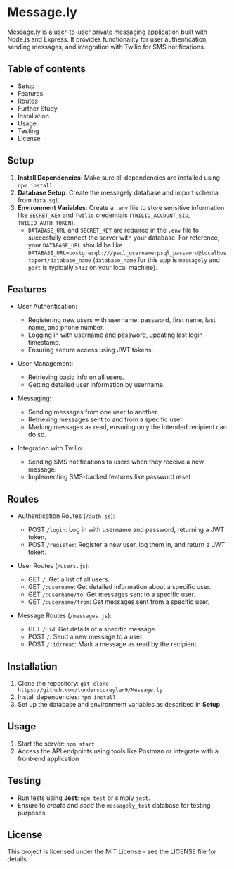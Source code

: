 # Message.ly
Message.ly is a user-to-user private messaging application built with Node.js and Express. It provides functionality for user authentication, sending messages, and integration with Twilio for SMS notifications.

## Table of contents
- Setup 
- Features
- Routes
- Further Study
- Installation
- Usage
- Testing 
- License

## Setup
1. **Install Dependencies**: Make sure all dependencies are installed using `npm install`.
2. **Database Setup**: Create the messagely database and import schema from `data.sql`.
3. **Environment Variables**: Create a `.env` file to store sensitive information like `SECRET_KEY` and `Twilio` credentials (`TWILIO_ACCOUNT_SID`, `TWILIO_AUTH_TOKEN`).
    - `DATABASE_URL` and `SECRET_KEY` are required in the `.env` file to succesfully connect the server with your database. For reference, your `DATABASE_URL` should be like `DATABASE_URL=postgresql:///psql_username:psql_password@localhost:port/database_name` (`database_name` for this app is `messagely` and `port` is typically `5432` on your local machine).

## Features
- User Authentication:

    - Registering new users with username, password, first name, last name, and phone number.
    - Logging in with username and password, updating last login timestamp.
    - Ensuring secure access using JWT tokens.
- User Management:

    - Retrieving basic info on all users.
    - Getting detailed user information by username.
- Messaging:

    - Sending messages from one user to another.
    - Retrieving messages sent to and from a specific user.
    - Marking messages as read, ensuring only the intended recipient can do so.
- Integration with Twilio:

    - Sending SMS notifications to users when they receive a new message.
    - Implementing SMS-backed features like password reset

## Routes
- Authentication Routes (`/auth.js`):

    - POST `/login`: Log in with username and password, returning a JWT token.
    - POST `/register`: Register a new user, log them in, and return a JWT token.

- User Routes (`/users.js`):

    - GET `/`: Get a list of all users.
    - GET `/:username`: Get detailed information about a specific user.
    - GET `/:username/to`: Get messages sent to a specific user.
    - GET `/:username/from`: Get messages sent from a specific user.

- Message Routes (`/messages.js`):

    - GET `/:id`: Get details of a specific message.
    - POST `/`: Send a new message to a user.
    - POST `/:id/read`: Mark a message as read by the recipient.

## Installation
1. Clone the repository: `git clone https://github.com/tunderscoreyler9/Message.ly`
2. Install dependencies: `npm install`
3. Set up the database and environment variables as described in **Setup**.

## Usage
1. Start the server: `npm start`
2. Access the API endpoints using tools like Postman or integrate with a front-end application

## Testing
- Run tests using **Jest**: `npm test` or simply `jest`.
- Ensure to *create* and *seed* the `messagely_test` database for testing purposes.

## License
This project is licensed under the MIT License - see the LICENSE file for details.